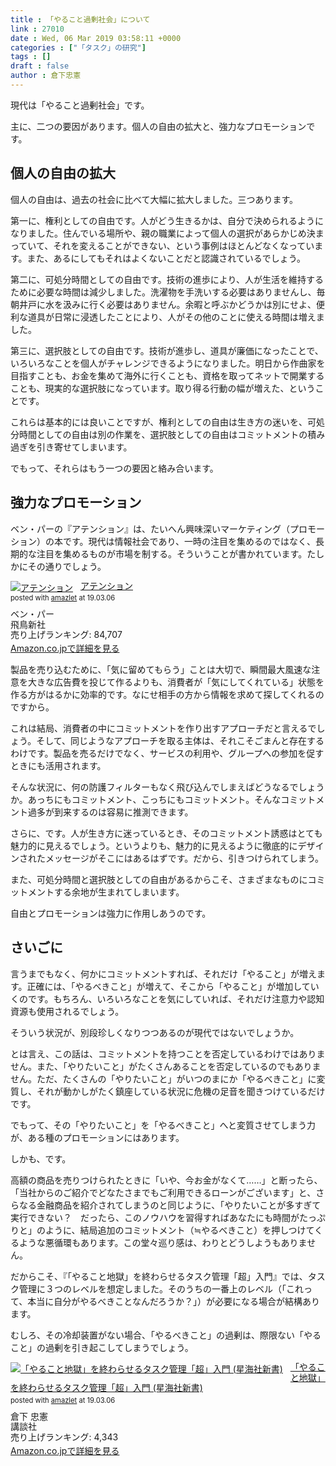 ```yaml
---
title : 「やること過剰社会」について
link : 27010
date : Wed, 06 Mar 2019 03:58:11 +0000
categories : ["「タスク」の研究"]
tags : []
draft : false
author : 倉下忠憲
---
```


現代は「やること過剰社会」です。

主に、二つの要因があります。個人の自由の拡大と、強力なプロモーションです。

<h2>個人の自由の拡大</h2>

個人の自由は、過去の社会に比べて大幅に拡大しました。三つあります。

第一に、権利としての自由です。人がどう生きるかは、自分で決められるようになりました。住んでいる場所や、親の職業によって個人の選択があらかじめ決まっていて、それを変えることができない、という事例はほとんどなくなっています。また、あるにしてもそれはよくないことだと認識されているでしょう。

第二に、可処分時間としての自由です。技術の進歩により、人が生活を維持するために必要な時間は減少しました。洗濯物を手洗いする必要はありませんし、毎朝井戸に水を汲みに行く必要はありません。余暇と呼ぶかどうかは別にせよ、便利な道具が日常に浸透したことにより、人がその他のことに使える時間は増えました。

第三に、選択肢としての自由です。技術が進歩し、道具が廉価になったことで、いろいろなことを個人がチャレンジできるようになりました。明日から作曲家を目指すことも、お金を集めて海外に行くことも、資格を取ってネットで開業することも、現実的な選択肢になっています。取り得る行動の幅が増えた、ということです。

これらは基本的には良いことですが、権利としての自由は生き方の迷いを、可処分時間としての自由は別の作業を、選択肢としての自由はコミットメントの積み過ぎを引き寄せてしまいます。

でもって、それらはもう一つの要因と絡み合います。

<h2>強力なプロモーション</h2>

ベン・パーの『アテンション』は、たいへん興味深いマーケティング（プロモーション）の本です。現代は情報社会であり、一時の注目を集めるのではなく、長期的な注目を集めるものが市場を制する。そういうことが書かれています。たしかにその通りでしょう。

<div class="amazlet-box" style="margin-bottom:0px;"><div class="amazlet-image" style="float:left;margin:0px 12px 1px 0px;"><a href="http://www.amazon.co.jp/exec/obidos/ASIN/4864104565/rashita1000-22/ref=nosim/" name="amazletlink" target="_blank"><img src="https://images-fe.ssl-images-amazon.com/images/I/51HEnTDO5vL._SL160_.jpg" alt="アテンション" style="border: none;" /></a></div><div class="amazlet-info" style="line-height:120%; margin-bottom: 10px"><div class="amazlet-name" style="margin-bottom:10px;line-height:120%"><a href="http://www.amazon.co.jp/exec/obidos/ASIN/4864104565/rashita1000-22/ref=nosim/" name="amazletlink" target="_blank">アテンション</a><div class="amazlet-powered-date" style="font-size:80%;margin-top:5px;line-height:120%">posted with <a href="http://www.amazlet.com/" title="amazlet" target="_blank">amazlet</a> at 19.03.06</div></div><div class="amazlet-detail">ベン・パー <br />飛鳥新社 <br />売り上げランキング: 84,707<br /></div><div class="amazlet-sub-info" style="float: left;"><div class="amazlet-link" style="margin-top: 5px"><a href="http://www.amazon.co.jp/exec/obidos/ASIN/4864104565/rashita1000-22/ref=nosim/" name="amazletlink" target="_blank">Amazon.co.jpで詳細を見る</a></div></div></div><div class="amazlet-footer" style="clear: left"></div></div>


製品を売り込むために、「気に留めてもらう」ことは大切で、瞬間最大風速な注意を大きな広告費を投じて作るよりも、消費者が「気にしてくれている」状態を作る方がはるかに効率的です。なにせ相手の方から情報を求めて探してくれるのですから。

これは結局、消費者の中にコミットメントを作り出すアプローチだと言えるでしょう。そして、同じようなアプローチを取る主体は、それこそごまんと存在するわけです。製品を売るだけでなく、サービスの利用や、グループへの参加を促すときにも活用されます。

そんな状況に、何の防護フィルターもなく飛び込んでしまえばどうなるでしょうか。あっちにもコミットメント、こっちにもコミットメント。そんなコミットメント過多が到来するのは容易に推測できます。

さらに、です。人が生き方に迷っているとき、そのコミットメント誘惑はとても魅力的に見えるでしょう。というよりも、魅力的に見えるように徹底的にデザインされたメッセージがそこにはあるはずです。だから、引きつけられてしまう。

また、可処分時間と選択肢としての自由があるからこそ、さまざまなものにコミットメントする余地が生まれてしまいます。

自由とプロモーションは強力に作用しあうのです。

<h2>さいごに</h2>

言うまでもなく、何かにコミットメントすれば、それだけ「やること」が増えます。正確には、「やるべきこと」が増えて、そこから「やること」が増加していくのです。もちろん、いろいろなことを気にしていれば、それだけ注意力や認知資源も使用されるでしょう。

そういう状況が、別段珍しくなりつつあるのが現代ではないでしょうか。

とは言え、この話は、コミットメントを持つことを否定しているわけではありません。また、「やりたいこと」がたくさんあることを否定しているのでもありません。ただ、たくさんの「やりたいこと」がいつのまにか「やるべきこと」に変質し、それが動かしがたく鎮座している状況に危機の足音を聞きつけているだけです。

でもって、その「やりたいこと」を「やるべきこと」へと変質させてしまう力が、ある種のプロモーションにはあります。

しかも、です。

高額の商品を売りつけられたときに「いや、今お金がなくて……」と断ったら、「当社からのご紹介でどなたさまでもご利用できるローンがございます」と、さらなる金融商品を紹介されてしまうのと同じように、「やりたいことが多すぎて実行できない？　だったら、このノウハウを習得すればあなたにも時間がたっぷりと」のように、結局追加のコミットメント（≒やるべきこと）を押しつけてくるような悪循環もあります。この堂々巡り感は、わりとどうしようもありません。

だからこそ、『「やること地獄」を終わらせるタスク管理「超」入門』では、タスク管理に３つのレベルを想定しました。そのうちの一番上のレベル（「これって、本当に自分がやるべきことなんだろうか？」）が必要になる場合が結構あります。

むしろ、その冷却装置がない場合、「やるべきこと」の過剰は、際限ない「やること」の過剰を引き起こしてしまうでしょう。

<div class="amazlet-box" style="margin-bottom:0px;"><div class="amazlet-image" style="float:left;margin:0px 12px 1px 0px;"><a href="http://www.amazon.co.jp/exec/obidos/ASIN/4065151562/rashita1000-22/ref=nosim/" name="amazletlink" target="_blank"><img src="https://images-fe.ssl-images-amazon.com/images/I/31yz41bTULL._SL160_.jpg" alt="「やること地獄」を終わらせるタスク管理「超」入門 (星海社新書)" style="border: none;" /></a></div><div class="amazlet-info" style="line-height:120%; margin-bottom: 10px"><div class="amazlet-name" style="margin-bottom:10px;line-height:120%"><a href="http://www.amazon.co.jp/exec/obidos/ASIN/4065151562/rashita1000-22/ref=nosim/" name="amazletlink" target="_blank">「やること地獄」を終わらせるタスク管理「超」入門 (星海社新書)</a><div class="amazlet-powered-date" style="font-size:80%;margin-top:5px;line-height:120%">posted with <a href="http://www.amazlet.com/" title="amazlet" target="_blank">amazlet</a> at 19.03.06</div></div><div class="amazlet-detail">倉下 忠憲 <br />講談社 <br />売り上げランキング: 4,343<br /></div><div class="amazlet-sub-info" style="float: left;"><div class="amazlet-link" style="margin-top: 5px"><a href="http://www.amazon.co.jp/exec/obidos/ASIN/4065151562/rashita1000-22/ref=nosim/" name="amazletlink" target="_blank">Amazon.co.jpで詳細を見る</a></div></div></div><div class="amazlet-footer" style="clear: left"></div></div>